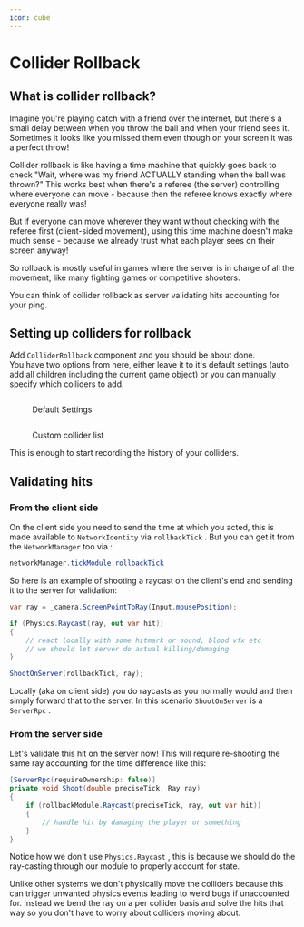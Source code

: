 ```yaml
---
icon: cube
---
```


# Collider Rollback

## What is collider rollback?

Imagine you're playing catch with a friend over the internet, but there's a small delay between when you throw the ball and when your friend sees it. Sometimes it looks like you missed them even though on your screen it was a perfect throw!

Collider rollback is like having a time machine that quickly goes back to check "Wait, where was my friend ACTUALLY standing when the ball was thrown?" This works best when there's a referee (the server) controlling where everyone can move - because then the referee knows exactly where everyone really was!

But if everyone can move wherever they want without checking with the referee first (client-sided movement), using this time machine doesn't make much sense - because we already trust what each player sees on their screen anyway!

So rollback is mostly useful in games where the server is in charge of all the movement, like many fighting games or competitive shooters.

You can think of collider rollback as server validating hits accounting for your ping.

## Setting up colliders for rollback

Add `ColliderRollback` component and you should be about done.\
You have two options from here, either leave it to it's default settings (auto add all children including the current game object) or you can manually specify which colliders to add.

<figure><img src="../.gitbook/assets/image (27).png" alt=""><figcaption><p>Default Settings</p></figcaption></figure>

<figure><img src="../.gitbook/assets/image (28).png" alt=""><figcaption><p>Custom collider list</p></figcaption></figure>

This is enough to start recording the history of your colliders.

## Validating hits

### From the client side

On the client side you need to send the time at which you acted, this is made available to `NetworkIdentity` via `rollbackTick` . But you can get it from the `NetworkManager` too via :

```csharp
networkManager.tickModule.rollbackTick
```

So here is an example of shooting a raycast on the client's end and sending it to the server for validation:

```csharp
var ray = _camera.ScreenPointToRay(Input.mousePosition);

if (Physics.Raycast(ray, out var hit))
{
    // react locally with some hitmark or sound, blood vfx etc
    // we should let server do actual killing/damaging
}

ShootOnServer(rollbackTick, ray);
```

Locally (aka on client side) you do raycasts as you normally would and then simply forward that to the server. In this scenario `ShootOnServer` is a `ServerRpc` .

### From the server side

Let's validate this hit on the server now! This will require re-shooting the same ray accounting for the time difference like this:

```csharp
[ServerRpc(requireOwnership: false)]
private void Shoot(double preciseTick, Ray ray)
{
    if (rollbackModule.Raycast(preciseTick, ray, out var hit))
    {
        // handle hit by damaging the player or something
    }
}
```

Notice how we don't use `Physics.Raycast` , this is because we should do the ray-casting through our module to  properly account for state.

Unlike other systems we don't physically move the colliders because this can trigger unwanted physics events leading to weird bugs if unaccounted for. Instead we bend the ray on a per collider basis and solve the hits that way so you don't have to worry about colliders moving about.
